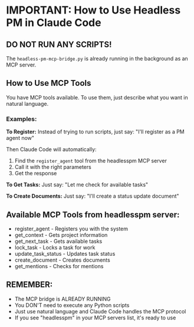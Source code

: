 # IMPORTANT: How to Use Headless PM in Claude Code

## DO NOT RUN ANY SCRIPTS!

The `headless-pm-mcp-bridge.py` is already running in the background as an MCP server.

## How to Use MCP Tools

You have MCP tools available. To use them, just describe what you want in natural language.

### Examples:

**To Register:**
Instead of trying to run scripts, just say:
"I'll register as a PM agent now"

Then Claude Code will automatically:
1. Find the `register_agent` tool from the headlesspm MCP server
2. Call it with the right parameters
3. Get the response

**To Get Tasks:**
Just say: "Let me check for available tasks"

**To Create Documents:**
Just say: "I'll create a status update document"

## Available MCP Tools from headlesspm server:
- register_agent - Registers you with the system
- get_context - Gets project information  
- get_next_task - Gets available tasks
- lock_task - Locks a task for work
- update_task_status - Updates task status
- create_document - Creates documents
- get_mentions - Checks for mentions

## REMEMBER:
- The MCP bridge is ALREADY RUNNING
- You DON'T need to execute any Python scripts
- Just use natural language and Claude Code handles the MCP protocol
- If you see "headlesspm" in your MCP servers list, it's ready to use